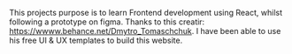 This projects purpose is to learn Frontend development using React, whilst following a prototype on figma. Thanks to this creatir: https://wwww.behance.net/Dmytro_Tomaschchuk.
I have been able to use his free UI & UX templates to build this website.
